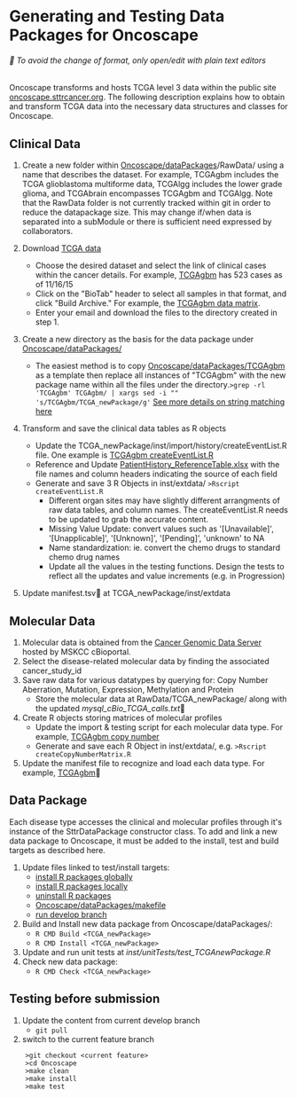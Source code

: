 # **Generating and Testing Data Packages for Oncoscape** 
###### :pushpin: To avoid the change of format, only open/edit with plain text editors

Oncoscape transforms and hosts TCGA level 3 data within the public site [oncoscape.sttrcancer.org](http://oncoscape.sttrcancer.org).  The following description explains how to obtain and transform TCGA data into the necessary data structures and classes for Oncoscape.

## Clinical Data
1. Create a new folder within [Oncoscape/dataPackages](https://github.com/FredHutch/Oncoscape/tree/develop/dataPackages)/RawData/ using a name that describes the dataset.  For example, TCGAgbm includes the TCGA glioblastoma multiforme data, TCGAlgg includes the lower grade glioma, and TCGAbrain encompasses TCGAgbm and TCGAlgg.  Note that the RawData folder is not currently tracked within git in order to reduce the datapackage size.  This may change if/when data is separated into a subModule or there is sufficient need expressed by collaborators.
2. Download [TCGA data](https://tcga-data.nci.nih.gov/tcga/)
	* Choose the desired dataset and select the link of clinical cases within the cancer details.  For example, [TCGAgbm](https://tcga-data.nci.nih.gov/tcga/tcgaCancerDetails.jsp?diseaseType=GBM&diseaseName=Glioblastoma%20multiforme) has 523 cases as of 11/16/15
	* Click on the "BioTab" header to select all samples in that format, and click "Build Archive."  For example, the [TCGAgbm data matrix](https://tcga-data.nci.nih.gov/tcga/dataAccessMatrix.htm?mode=ApplyFilter&showMatrix=true&diseaseType=GBM&tumorNormal=TN&tumorNormal=T&tumorNormal=NT&platformType=-999).
	* Enter your email and download the files to the directory created in step 1.
3. Create a new directory as the basis for the data package under  [Oncoscape/dataPackages/](https://github.com/FredHutch/Oncoscape/tree/develop/dataPackages/)
	* The easiest method is to copy [Oncoscape/dataPackages/TCGAgbm](https://github.com/FredHutch/Oncoscape/tree/develop/dataPackages/TCGAgbm) as a template then replace all instances of "TCGAgbm" with the new package name within all the files under the directory.```>grep -rl 'TCGAgbm' TCGAgbm/ | xargs sed -i "" 's/TCGAgbm/TCGA_newPackage/g'``` [See more details on string matching here](http://vasir.net/blog/ubuntu/replace_string_in_multiple_files) 
	


4. Transform and save the clinical data tables as R objects
	* Update the TCGA_newPackage/inst/import/history/createEventList.R file.  One example is [TCGAgbm createEventList.R](https://github.com/FredHutch/Oncoscape/blob/develop/dataPackages/TCGAgbm/inst/import/history/createEventList.R)
	* Reference and Update [PatientHistory_ReferenceTable.xlsx](https://github.com/FredHutch/Oncoscape/blob/develop/dataPackages/PatientHistory_ReferenceTable.xlsx) with the file names and column headers indicating the source of each field
	* Generate and save 3 R Objects in inst/extdata/ ```>Rscript createEventList.R```
		* Different organ sites may have slightly different arrangments of raw data tables, and column names. The createEventList.R needs to be updated to grab the accurate content.
		* Missing Value Update: convert values such as '[Unavailable]', '[Unapplicable]', '[Unknown]', '[Pending]', 'unknown' to NA
		* Name standardization: ie. convert the chemo drugs to standard chemo drug names 
		* Update all the values in the testing functions. Design the tests to reflect all the updates and value increments (e.g. in Progression)
		
6. Update manifest.tsv:pushpin: at TCGA_newPackage/inst/extdata 
 	 
## Molecular Data
1. Molecular data is obtained from the [Cancer Genomic Data Server](http://www.cbioportal.org/web_api.jsp) hosted by MSKCC cBioportal.
2. Select the disease-related molecular data by finding the associated cancer_study_id
3. Save raw data for various datatypes by querying for: Copy Number Aberration, Mutation, Expression, Methylation and Protein
	* Store the molecular data at RawData/TCGA_newPackage/ along with the updated _mysql_cBio_TCGA_calls.txt_:pushpin: 
4. Create R objects storing matrices of molecular profiles
	* Update the import & testing script for each molecular data type. For example, [TCGAgbm copy number](https://github.com/FredHutch/Oncoscape/tree/develop/dataPackages/TCGAgbm/inst/import/copyNumber)
	* Generate and save each R Object in inst/extdata/, e.g. ```>Rscript createCopyNumberMatrix.R```
5. Update the manifest file to recognize and load each data type.  For example,  [TCGAgbm](https://github.com/FredHutch/Oncoscape/tree/develop/dataPackages/TCGAgbm/inst/extdata/manifest.tsv):pushpin: 

## Data Package
Each disease type accesses the clinical and molecular profiles through it's instance of the SttrDataPackage constructor class.  To add and link a new data package to Oncoscape, it must be added to the install, test and build targets as described here.

1. Update files linked to test/install targets:
	* [install R packages globally](https://github.com/FredHutch/Oncoscape/tree/develop/installRpackages_global.sh)
	* [install R packages locally](https://github.com/FredHutch/Oncoscape/tree/develop/installRpackages_local.sh)
	* [uninstall R packages](https://github.com/FredHutch/Oncoscape/tree/develop/removeInstalledOncoscapePackages.R)
	* [Oncoscape/dataPackages/makefile](https://github.com/FredHutch/Oncoscape/blob/develop/dataPackages/makefile)
	* [run develop branch](https://github.com/FredHutch/Oncoscape/blob/develop/Oncoscape/inst/scripts/apps/oncoscape/runOncoscapeApp-7777.R)
2.  Build and Install new data package from Oncoscape/dataPackages/:
	* `R CMD Build <TCGA_newPackage>`
	* `R CMD Install <TCGA_newPackage>`
3. Update and run unit tests at _inst/unitTests/test_TCGAnewPackage.R_
4. Check new data package:
	* `R CMD Check <TCGA_newPackage>`

## Testing before submission
1.	Update the content from current develop branch
	* `git pull`
2.  switch to the current feature branch
```
	>git checkout <current feature>
	>cd Oncoscape
	>make clean
	>make install
	>make test
```
